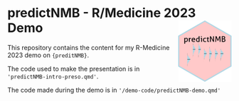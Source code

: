 
# predictNMB - R/Medicine 2023 Demo <a href='https://docs.ropensci.org/predictNMB/'><img src='www/predictNMB/logo.png' align="right" height="139" /></a>

This repository contains the content for my R-Medicine 2023 demo on
`{preditNMB}`.

The code used to make the presentation is in
`'predictNMB-intro-preso.qmd'`.

The code made during the demo is in `'/demo-code/predictNMB-demo.qmd'`
